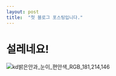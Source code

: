 ```yaml
---
layout: post
title:  "첫 블로그 포스팅입니다."
---
```


# 설레네요!

![kd밝은안과_눈이_편안색_RGB_181,214,146](C:\jaehee831.github.io\jaehee831.github.io\images\2023-09-17-first\kd밝은안과_눈이_편안색_RGB_181,214,146.jpg)
